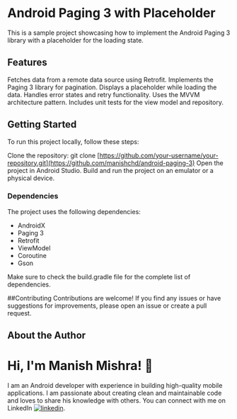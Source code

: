 # Android Paging 3 with Placeholder
This is a sample project showcasing how to implement the Android Paging 3 library with a placeholder for the loading state.

## Features
Fetches data from a remote data source using Retrofit.
Implements the Paging 3 library for pagination.
Displays a placeholder while loading the data.
Handles error states and retry functionality.
Uses the MVVM architecture pattern.
Includes unit tests for the view model and repository.

## Getting Started
To run this project locally, follow these steps:

Clone the repository: git clone [https://github.com/your-username/your-repository.git](https://github.com/manishchd/android-paging-3)
Open the project in Android Studio.
Build and run the project on an emulator or a physical device.

### Dependencies
The project uses the following dependencies:

- AndroidX
- Paging 3
- Retrofit
- ViewModel
- Coroutine
- Gson

Make sure to check the build.gradle file for the complete list of dependencies.

##Contributing
Contributions are welcome! If you find any issues or have suggestions for improvements, please open an issue or create a pull request.

## About the Author
# Hi, I'm Manish Mishra! 👋
I am an Android developer with experience in building high-quality mobile applications. I am passionate about creating clean and maintainable code and loves to share his knowledge with others. You can connect with me on LinkedIn [![linkedin](https://img.shields.io/badge/linkedin-0A66C2?style=for-the-badge&logo=linkedin&logoColor=white)](https://www.linkedin.com/in/mishra-manish).
